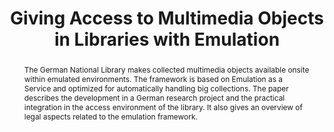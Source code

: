 ---
abstract: The German National Library makes collected multimedia objects available
  onsite within emulated environments. The framework is based on Emulation as a Service
  and optimized for automatically handling big collections. The paper describes the
  development in a German research project and the practical integration in the access
  environment of the library. It also gives an overview of legal aspects related to
  the emulation framework.
creators:
- Steinke, Tobias
date: null
document_url: https://services.phaidra.univie.ac.at/api/object/o:1079913/download
grand_parent: iPRES
institutions: []
keywords: []
landing_page_url: https://phaidra.univie.ac.at/o:1079913
language: eng
layout: publication
license: CC BY 4.0 International
notes_url: null
parent: iPRES 2019
presentation_url: null
publication_type: paper
size: 157085
source_name: iPRES
title: 'Giving Access to Multimedia Objects in Libraries with Emulation '
year: 2019
---